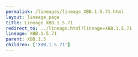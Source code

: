 ```yaml
---
permalink: /lineages/lineage_XBB.1.5.71.html
layout: lineage_page
title: Lineage XBB.1.5.71
redirect_to: ../lineage.html?lineage=XBB.1.5.71
lineage: XBB.1.5.71
parent: XBB.1.5
children: ['XBB.1.5.71']
---
```

